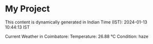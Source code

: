 # My Project

This content is dynamically generated in Indian Time (IST): 2024-01-13 10:44:13 IST


Current Weather in Coimbatore:
Temperature: 26.88 °C
Condition: haze

